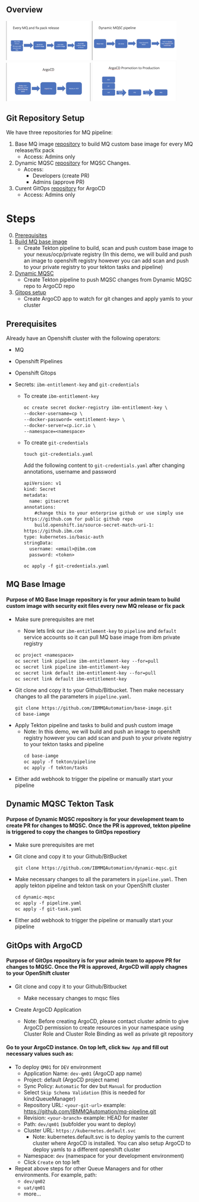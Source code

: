 ## Overview

<img src="/readme-images/custom-image.png" width="45%" height="10%">
<img src="/readme-images/dynamic-mqsc-pipeline.png" width="45%" height="10%">
<img src="/readme-images/argocd-app.png" width="45%" height="10%">
<img src="/readme-images/different-envs.png" width="45%" height="10%">

## Git Repository Setup

We have three repositories for MQ pipeline:

1. Base MQ image [repository](https://github.com/IBMMQAutomation/base-image) to build MQ custom base image for every MQ release/fix pack
   - Access: Admins only
2. Dynamic MQSC [repository](https://github.com/IBMMQAutomation/dynamic-mqsc) for MQSC Changes.
   - Access:
     - Developers (create PR)
     - Admins (approve PR)
3. Curent GitOps [repository](https://github.com/IBMMQAutomation/mq-pipeline.git) for ArgoCD
   - Access: Admins only

# Steps

0. [Prerequisites](#prerequisites)
1. [Build MQ base image](#MQ-Base-Image)
   - Create Tekton pipeline to build, scan and push custom base image to your nexus/ocp/private registry (In this demo, we will build and push an image to openshift registry however you can add scan and push to your private registry to your tekton tasks and pipeline)
2. [Dynamic MQSC](#Dynamic-MQSC-Tekton-Task)
   - Create Tekton pipeline to push MQSC changes from Dynamic MQSC repo to ArgoCD repo
3. [Gitops setup](#GitOps-with-ArgoCD)
   - Create ArgoCD app to watch for git changes and apply yamls to your cluster

## **Prerequisites**

Already have an Openshift cluster with the following operators:

- MQ
- Openshift Pipelines
- Openshift Gitops
- Secrets: `ibm-entitlement-key` and `git-credentials`

  - To create `ibm-entitlement-key`

    ```
    oc create secret docker-registry ibm-entitlement-key \
    --docker-username=cp \
    --docker-password= <entitlement-key> \
    --docker-server=cp.icr.io \
    --namespace=<namespace>
    ```

  - To create `git-credentials`

    ```
    touch git-credentials.yaml
    ```

    Add the following content to `git-credentials.yaml` after changing annotations, username and password

    ```
    apiVersion: v1
    kind: Secret
    metadata:
      name: gitsecret
    annotations:
        #change this to your enterprise github or use simply use https://github.com for public github repo
        build.openshift.io/source-secret-match-uri-1: https://github.ibm.com
    type: kubernetes.io/basic-auth
    stringData:
      username: <email>@ibm.com
      password: <token>
    ```

    ```
    oc apply -f git-credentials.yaml
    ```

## MQ Base Image

#### **Purpose of MQ Base Image repository is for your admin team to build custom image with security exit files every new MQ release or fix pack**

- Make sure prerequisites are met

  - Now lets link our `ibm-entitlement-key` to `pipeline` and `default` service accounts so it can pull MQ base image from ibm private registry

  ```
  oc project <namespace>
  oc secret link pipeline ibm-entitlement-key --for=pull
  oc secret link pipeline ibm-entitlement-key
  oc secret link default ibm-entitlement-key --for=pull
  oc secret link default ibm-entitlement-key
  ```

* Git clone and copy it to your Github/Bitbucket. Then make necessary changes to all the parameters in `pipeline.yaml`.
  ```
  git clone https://github.com/IBMMQAutomation/base-image.git
  cd base-iamge
  ```

- Apply Tekton pipeline and tasks to build and push custom image
  - Note: In this demo, we will build and push an image to openshift registry however you can add scan and push to your private registry to your tekton tasks and pipeline
    ```
    cd base-iamge
    oc apply -f tekton/pipeline
    oc apply -f tekton/tasks
    ```

* Either add webhook to trigger the pipeline or manually start your pipeline

## Dynamic MQSC Tekton Task

#### **Purpose of Dynamic MQSC repository is for your development team to create PR for changes to MQSC. Once the PR is approved, tekton pipeline is triggered to copy the changes to GitOps repostiory**

- Make sure prerequisites are met

- Git clone and copy it to your Github/BitBucket
  ```
  git clone https://github.com/IBMMQAutomation/dynamic-mqsc.git
  ```
- Make necessary changes to all the parameters in `pipeline.yaml`. Then apply tekton pipeline and tekton task on your OpenShift cluster

  ```
  cd dynamic-mqsc
  oc apply -f pipeline.yaml
  oc apply -f git-task.yaml
  ```

* Either add webhook to trigger the pipeline or manually start your pipeline

## GitOps with ArgoCD

#### **Purpose of GitOps repository is for your admin team to appove PR for changes to MQSC. Once the PR is approved, ArgoCD will apply chagnes to your OpenShift cluster**

- Git clone and copy it to your Github/Bitbucket

  - Make necessary changes to mqsc files

- Create ArgoCD Application
  - Note: Before creating ArgoCD, please contact cluster admin to give ArgoCD permission to create resources in your namespace using Cluster Role and Cluster Role Binding as well as private git repository

#### Go to your ArgoCD instance. On top left, click `New App` and fill out necessary values such as:

- To deploy `QM01` for `DEV` environment
  - Application Name: `dev-qm01` (ArgoCD app name)
  - Project: default (ArgoCD project name)
  - Sync Policy: `Automatic` for dev but `Manual` for production
  - Select `Skip Schema Validation` (this is needed for kind:QueueManager)
  - Repository URL: `<your-git-url>` example: https://github.com/IBMMQAutomation/mq-pipeline.git
  - Revision: `<your-branch>` example: HEAD for master
  - Path: `dev/qm01` (subfolder you want to deploy)
  - Cluster URL: `https://kubernetes.default.svc`
    - Note: kubernetes.default.svc is to deploy yamls to the current cluster where ArgoCD is installed. You can also setup ArgoCD to deploy yamls to a different openshift cluster
  - Namespace: `dev` (namespace for your development environment)
  - Click `Create` on top left
- Repeat above steps for other Queue Managers and for other environments. For example, path:
  - `dev/qm02`
  - `uat/qm01`
  - more...

